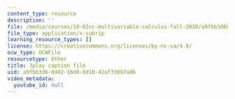```yaml
---
content_type: resource
description: ''
file: /media/courses/18-02sc-multivariable-calculus-fall-2010/a9fbb3d60d4216d88d1042af33097a06_2ieG1ka5pBw.srt
file_type: application/x-subrip
learning_resource_types: []
license: https://creativecommons.org/licenses/by-nc-sa/4.0/
ocw_type: OCWFile
resourcetype: Other
title: 3play caption file
uid: a9fbb3d6-0d42-16d8-8d10-42af33097a06
video_metadata:
  youtube_id: null
---
```

